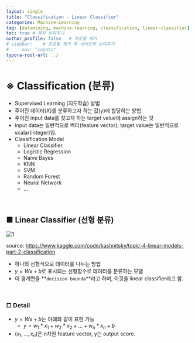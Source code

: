 ```yaml
---
layout: single
title: "Classification - Linear Classifier"
categories: Machine-Learning
tag: [datamining, machine-learning, classification, linear-classifier]
toc: true # 목차 보여주기
author_profile: false   # 프로필 제거
# sidebar:    # 프로필 제거 후 사이드바 보여주기
#     nav: "counts"
typora-root-url: ../
---
```


# **※ Classification (분류)**
- Supervised Learning (지도학습) 방법
- 주어진 데이터(X)를 분류하고자 하는 값(y)에 할당하는 방법
- 주어진 input data를 찾고자 하는 target value에 assign하는 것
- input data는 일반적으로 벡터(feature vector), target value는 일반적으로 scalar(integer)임.
- Classification Model
  - Linear Classifier
  - Logistic Regression
  - Naive Bayes
  - KNN
  - SVM
  - Random Forest
  - Neural Network
  - ...

<br>

## ■ Linear Classifier (선형 분류)

![1]({{site.url}}/images/ml/2024-05-19-ml-Classification/1.png)

source: <https://www.kaggle.com/code/kashnitsky/topic-4-linear-models-part-2-classification>

- 하나의 선형식으로 데이터를 나누는 방법
- $y = Wx + b$로 표시되는 선형함수로 데이터를 분류하는 모델
- 이 경계면을 **`decision bounda`**라고 하며, 이것을 linear classifier라고 함.

<br>

### □ Detail
- $y = Wx + b$는 아래와 같이 표현 가능
  - $y = w_{1}*x_{1} + w_{2}*x_{2} + ... + w_{n}*x_{n} + b$
- ($x_{1}, ..., x_{n}$)은 n차원 feature vector, y는 output score.